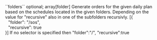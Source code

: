 <tr><td>``folders``</td>
	
<td>optional; array[folder]</td>
	
<td>Generate orders for the given daily plan based on the schedules located in the given folders.
Depending on the value for "recursive" also in one of the subfolders recursivly.
</td>
<td> [{
  <div style="padding-left:10px;">"folder": "/sos",</div>
  <div style="padding-left:10px;">"recursive": true</div>
  }]
  </td>
<td>If no selector is specified then "folder":"/", "recursive":true </td>
	
</tr>

